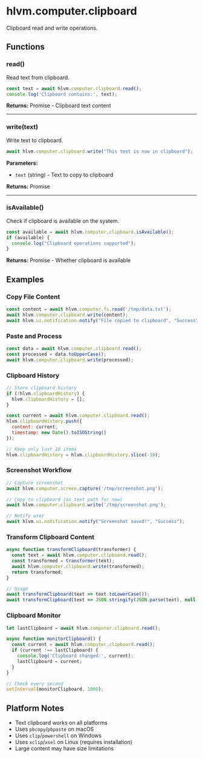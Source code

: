 # hlvm.computer.clipboard

Clipboard read and write operations.

## Functions

### read()

Read text from clipboard.

```javascript
const text = await hlvm.computer.clipboard.read();
console.log('Clipboard contains:', text);
```

**Returns:** Promise<string> - Clipboard text content

---

### write(text)

Write text to clipboard.

```javascript
await hlvm.computer.clipboard.write("This text is now in clipboard");
```

**Parameters:**
- `text` (string) - Text to copy to clipboard

**Returns:** Promise<void>

---

### isAvailable()

Check if clipboard is available on the system.

```javascript
const available = await hlvm.computer.clipboard.isAvailable();
if (available) {
  console.log("Clipboard operations supported");
}
```

**Returns:** Promise<boolean> - Whether clipboard is available


## Examples

### Copy File Content

```javascript
const content = await hlvm.computer.fs.read('/tmp/data.txt');
await hlvm.computer.clipboard.write(content);
await hlvm.ui.notification.notify("File copied to clipboard", "Success");
```

### Paste and Process

```javascript
const data = await hlvm.computer.clipboard.read();
const processed = data.toUpperCase();
await hlvm.computer.clipboard.write(processed);
```

### Clipboard History

```javascript
// Store clipboard history
if (!hlvm.clipboardHistory) {
  hlvm.clipboardHistory = [];
}

const current = await hlvm.computer.clipboard.read();
hlvm.clipboardHistory.push({
  content: current,
  timestamp: new Date().toISOString()
});

// Keep only last 10 items
hlvm.clipboardHistory = hlvm.clipboardHistory.slice(-10);
```

### Screenshot Workflow

```javascript
// Capture screenshot
await hlvm.computer.screen.capture('/tmp/screenshot.png');

// Copy to clipboard (as text path for now)
await hlvm.computer.clipboard.write('/tmp/screenshot.png');

// Notify user
await hlvm.ui.notification.notify("Screenshot saved!", "Success");
```

### Transform Clipboard Content

```javascript
async function transformClipboard(transformer) {
  const text = await hlvm.computer.clipboard.read();
  const transformed = transformer(text);
  await hlvm.computer.clipboard.write(transformed);
  return transformed;
}

// Usage
await transformClipboard(text => text.toLowerCase());
await transformClipboard(text => JSON.stringify(JSON.parse(text), null, 2));
```

### Clipboard Monitor

```javascript
let lastClipboard = await hlvm.computer.clipboard.read();

async function monitorClipboard() {
  const current = await hlvm.computer.clipboard.read();
  if (current !== lastClipboard) {
    console.log('Clipboard changed:', current);
    lastClipboard = current;
  }
}

// Check every second
setInterval(monitorClipboard, 1000);
```

## Platform Notes

- Text clipboard works on all platforms
- Uses `pbcopy`/`pbpaste` on macOS
- Uses `clip`/`powershell` on Windows  
- Uses `xclip`/`xsel` on Linux (requires installation)
- Large content may have size limitations